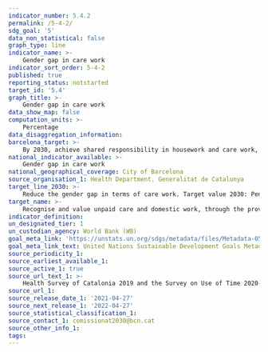 ```yaml
---
indicator_number: 5.4.2
permalink: /5-4-2/
sdg_goal: '5'
data_non_statistical: false
graph_type: line
indicator_name: >-
    Gender gap in care work
indicator_sort_order: 5-4-2
published: true
reporting_status: notstarted
target_id: '5.4'
graph_title: >-
    Gender gap in care work
data_show_map: false
computation_units: >-
    Percentage
data_disaggregation_information:
barcelona_target: >-
    By 2030, achieve shared responsibility in housework and care work, both within families and between families, companies and public administration
national_indicator_available: >-
    Gender gap in care work
national_geographical_coverage: City of Barcelona
source_organisation_1: Health Department. Generalitat de Catalunya
target_line_2030: >-
    Reduce the gender gap in terms of care work. Target value 2030: Pending to be determined
target_name: >-
    Recognise and value unpaid care and domestic work, through the provision of public services, infrastructure and the formulation of social protection policies, as well as promoting shared responsibility within the household and the family, as nationally appropriate
indicator_definition:
un_designated_tier: 1
un_custodian_agency: World Bank (WB)
goal_meta_link: 'https://unstats.un.org/sdgs/metadata/files/Metadata-05-04-01.pdf'
goal_meta_link_text: United Nations Sustainable Development Goals Metadata (pdf 894kB)
source_periodicity_1: 
source_earliest_available_1: 
source_active_1: true
source_url_text_1: >-
    Health Survey of Catalonia 2019 and the Survey on Use of Time 2020-2021
source_url_1: 
source_release_date_1: '2021-04-27'
source_next_release_1: '2022-04-27'
source_statistical_classification_1: 
source_contact_1: comissionat2030@bcn.cat
source_other_info_1: 
tags:
---
```

